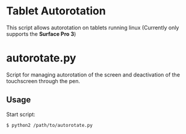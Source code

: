 Tablet Autorotation
================

This script allows autorotation on tablets running linux
(Currently only supports the **Surface Pro 3**)

autorotate.py
=============

Script for managing autorotation of the screen and deactivation of the touchscreen through the pen.

Usage
-----
Start script:
```
$ python2 /path/to/autorotate.py
```
